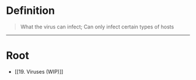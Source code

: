 # Definition
> What the virus can infect; Can only infect certain types of hosts
***
# Root
- [[19. Viruses (WIP)]]